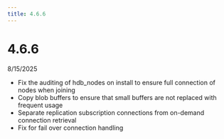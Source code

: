 ```yaml
---
title: 4.6.6
---
```


# 4.6.6

8/15/2025

- Fix the auditing of hdb_nodes on install to ensure full connection of nodes when joining
- Copy blob buffers to ensure that small buffers are not replaced with frequent usage
- Separate replication subscription connections from on-demand connection retrieval
- Fix for fail over connection handling